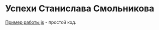 # Успехи Станислава Смольникова
[Пример работы js](https://begov.github.io/src/ "Пример моего кода") - простой код.

